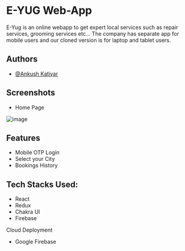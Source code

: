 
# E-YUG Web-App
E-Yug  is an online webapp to get expert local services such as 
repair services, grooming services etc...
The company has separate app for mobile users and our cloned version is 
for laptop and tablet users.








## Authors

- [@Ankush Katiyar](https://github.com/Ankush-Katiyar)




## Screenshots

- Home Page

 ![image](https://github.com/Ankush-Katiyar/E-Yug-Web-App/assets/89477915/d8e367e9-7309-431b-a622-e7cdd81edc49)




## Features

- Mobile OTP Login
- Select your City
- Bookings History


## Tech Stacks Used:

- React
- Redux
- Chakra UI
- Firebase

Cloud Deployment 

- Google Firebase





